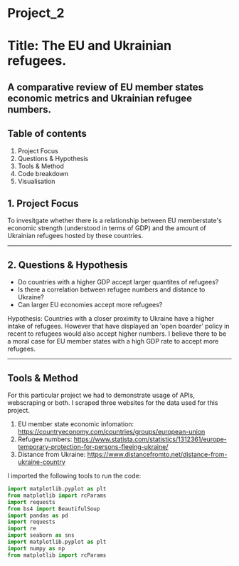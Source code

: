 # Project_2

# Title: The EU and Ukrainian refugees.

A comparative review of EU member states economic metrics and Ukrainian refugee numbers. 
---------
## Table of contents
1. Project Focus
2. Questions & Hypothesis 
3. Tools & Method
4. Code breakdown 
5. Visualisation 

## 1. Project Focus
To invesitgate whether there is a relationship between EU memberstate's economic strength (understood in terms of GDP) and the amount of Ukrainian refugees hosted by these countries. 


----------
## 2. Questions & Hypothesis 
- Do countries with a higher GDP accept larger quantites of refugees? 
- Is there a correlation between refugee numbers and distance to Ukraine? 
- Can larger EU economies accept more refugees? 

Hypothesis: Countries with a closer proximity to Ukraine have a higher intake of refugees. However that have displayed an 'open boarder' policy in recent to refugees would also accept higher numbers. I believe there to be a moral case for EU member states with a high GDP rate to accept more refugees.
 

--------
## Tools & Method 


For this particular project we had to demonstrate usage of APIs, webscraping or both. I scraped three websites for the data used for this project. 

1. EU member state economic infomation: https://countryeconomy.com/countries/groups/european-union
2. Refugee numbers: https://www.statista.com/statistics/1312361/europe-temporary-protection-for-persons-fleeing-ukraine/
3. Distance from Ukraine: https://www.distancefromto.net/distance-from-ukraine-country

I imported the following tools to run the code: 

```python
import matplotlib.pyplot as plt
from matplotlib import rcParams
import requests
from bs4 import BeautifulSoup
import pandas as pd
import requests
import re
import seaborn as sns
import matplotlib.pyplot as plt
import numpy as np
from matplotlib import rcParams



